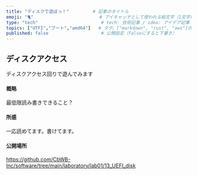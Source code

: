 ```yaml
---
title: "ディスクで遊ぼっ！"         # 記事のタイトル
emoji: "🐈"                         # アイキャッチとして使われる絵文字（1文字だけ）
type: "tech"                        # tech: 技術記事 / idea: アイデア記事
topics: ["UTFI","ブート","amd64"]   # タグ。["markdown", "rust", "aws"]のように指定する
published: false                    # 公開設定（falseにすると下書き）
---
```


## ディスクアクセス
ディスクアクセス回りで遊んでみます


#### 概略
最低限読み書きできること？


#### 所感
一応読めてます。書けてます。


#### 公開場所
https://github.com/CbWB-Inc/software/tree/main/laboratory/lab01/13_UEFI_disk
